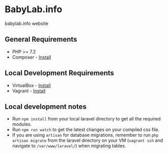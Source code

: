 # BabyLab.info
babylab.info website

## General Requirements
* PHP >= 7.2
* Composer - [Install](https://getcomposer.org/download/)

## Local Development Requirements
* VirtualBox - [Install](https://www.virtualbox.org/wiki/Downloads)
* Vagrant - [Install](https://www.vagrantup.com/downloads.html)

## Local development notes
* Run `npm install` from your local laravel directory to get all the required modules.
* Run  `npm run watch` to get the latest changes on your compiled css file.
* If you are using `artisan` for database migrations, remember to run `php artisan migrate` from the laravel directory on your VM (`vagrant ssh` and navigate to `/var/www/laravel/`) when migrating tables.